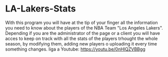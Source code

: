 # LA-Lakers-Stats
With this program you will have at the tip of your finger all the information you need to know about the players of the NBA Team "Los Angeles Lakers".
Depending if you are the administrator of the page or a client you will have acces to keep on track with all the stats of the players trhought  the whole season, by modifying them, adding new players o uploading it every time something changes.
liga a Youtube:
https://youtu.be/0nHlQZVBBgg